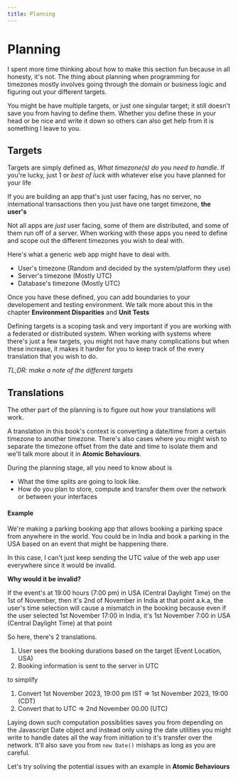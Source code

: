 ```yaml
---
title: Planning
---
```


# Planning

I spent more time thinking about how to make this section fun because in all
honesty, it's not. The thing about planning when programming for timezones
mostly involves going through the domain or business logic and figuring out your
different targets.

You might be have multiple targets, or just one singular target; it still
doesn't save you from having to define them. Whether you define these in your
head or be nice and write it down so others can also get help from it is
something I leave to you.

## Targets

Targets are simply defined as, _What timezone(s) do you need to handle_. If
you're lucky, just 1 or _best of luck_ with whatever else you have planned for
your life

If you are building an app that's just user facing, has no server, no
international transactions then you just have one target timezone, **the
user's**

Not all apps are _just_ user facing, some of them are distributed, and some of
them run off of a server. When working with these apps you need to define and
scope out the different timezones you wish to deal with.

Here's what a generic web app might have to deal with.

- User's timezone (Random and decided by the system/platform they use)
- Server's timezone (Mostly UTC)
- Database's timezone (Mostly UTC)

Once you have these defined, you can add boundaries to your developement and
testing environment. We talk more about this in the chapter **Environment
Disparities** and **Unit Tests**

Defining targets is a scoping task and very important if you are working with a
federated or distributed system. When working with systems where there's just a
few targets, you might not have many complications but when these increase, it
makes it harder for you to keep track of the every translation that you wish to
do.

_TL;DR: make a note of the different targets_

## Translations

The other part of the planning is to figure out how your translations will work.

A translation in this book's context is converting a date/time from a certain
timezone to another timezone. There's also cases where you might wish to
separate the timezone offset from the date and time to isolate them and we'll
talk more about it in **Atomic Behaviours**.

During the planning stage, all you need to know about is

- What the time splits are going to look like.
- How do you plan to store, compute and transfer them over the network or
  between your interfaces

#### Example

We're making a parking booking app that allows booking a parking space from
anywhere in the world. You could be in India and book a parking in the USA based
on an event that might be happening there.

In this case, I can't just keep sending the UTC value of the web app user
everywhere since it would be invalid.

**Why would it be invalid?**

If the event's at 19:00 hours (7:00 pm) in USA (Central Daylight Time) on the
1st of November, then it's 2nd of November in India at that point a.k.a, the
user's time selection will cause a mismatch in the booking because even if the
user selected 1st November 17:00 in India, it's 1st November 7:00 in USA
(Central Daylight Time) at that point

So here, there's 2 translations.

1. User sees the booking durations based on the target (Event Location, USA)
2. Booking information is sent to the server in UTC

to simplify

1. Convert 1st November 2023, 19:00 pm IST => 1st November 2023, 19:00 (CDT)
2. Convert that to UTC => 2nd November 00.00 (UTC)

Laying down such computation possiblities saves you from depending on the Javascript Date object and instead only using the date utilities you might write to handle dates all the way from initiation to it's transfer over the network. It'll also save you from `new Date()` mishaps as long as you are careful.

Let's try soliving the potential issues with an example in **Atomic Behaviours**
